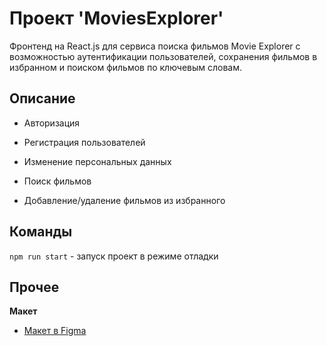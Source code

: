# Проект 'MoviesExplorer'
Фронтенд на React.js для сервиса поиска фильмов Movie Explorer с возможностью аутентификации пользователей, сохранения фильмов в избранном и поиском фильмов по ключевым словам.

## Описание

- Авторизация

- Регистрация пользователей

- Изменение персональных данных

- Поиск фильмов

- Добавление/удаление фильмов из избранного


## Команды

`npm run start` - запуск проект в режиме отладки

## Прочее

**Макет**

* [Макет в Figma](https://www.figma.com/file/UxD5Yq5d5O3E2ax6v90RgK/Diplom-maket?node-id=891%3A3857)
